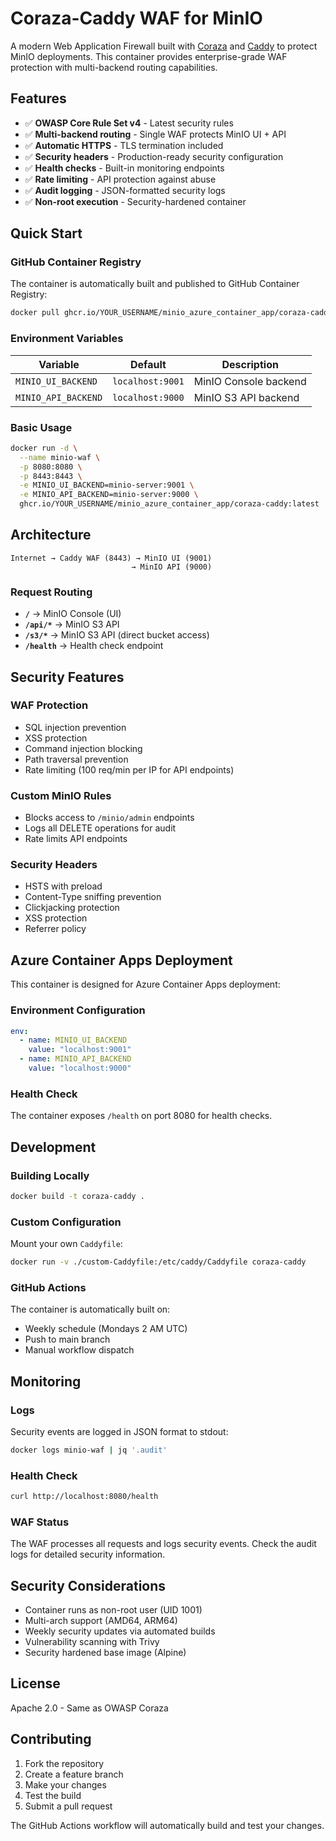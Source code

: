 # Coraza-Caddy WAF for MinIO

A modern Web Application Firewall built with [Coraza](https://coraza.io) and [Caddy](https://caddyserver.com) to protect MinIO deployments. This container provides enterprise-grade WAF protection with multi-backend routing capabilities.

## Features

- ✅ **OWASP Core Rule Set v4** - Latest security rules
- ✅ **Multi-backend routing** - Single WAF protects MinIO UI + API
- ✅ **Automatic HTTPS** - TLS termination included
- ✅ **Security headers** - Production-ready security configuration
- ✅ **Health checks** - Built-in monitoring endpoints
- ✅ **Rate limiting** - API protection against abuse
- ✅ **Audit logging** - JSON-formatted security logs
- ✅ **Non-root execution** - Security-hardened container

## Quick Start

### GitHub Container Registry

The container is automatically built and published to GitHub Container Registry:

```bash
docker pull ghcr.io/YOUR_USERNAME/minio_azure_container_app/coraza-caddy:latest
```

### Environment Variables

| Variable | Default | Description |
|----------|---------|-------------|
| `MINIO_UI_BACKEND` | `localhost:9001` | MinIO Console backend |
| `MINIO_API_BACKEND` | `localhost:9000` | MinIO S3 API backend |

### Basic Usage

```bash
docker run -d \
  --name minio-waf \
  -p 8080:8080 \
  -p 8443:8443 \
  -e MINIO_UI_BACKEND=minio-server:9001 \
  -e MINIO_API_BACKEND=minio-server:9000 \
  ghcr.io/YOUR_USERNAME/minio_azure_container_app/coraza-caddy:latest
```

## Architecture

```
Internet → Caddy WAF (8443) → MinIO UI (9001)
                           → MinIO API (9000)
```

### Request Routing

- **`/`** → MinIO Console (UI)
- **`/api/*`** → MinIO S3 API
- **`/s3/*`** → MinIO S3 API (direct bucket access)
- **`/health`** → Health check endpoint

## Security Features

### WAF Protection
- SQL injection prevention
- XSS protection
- Command injection blocking
- Path traversal prevention
- Rate limiting (100 req/min per IP for API endpoints)

### Custom MinIO Rules
- Blocks access to `/minio/admin` endpoints
- Logs all DELETE operations for audit
- Rate limits API endpoints

### Security Headers
- HSTS with preload
- Content-Type sniffing prevention
- Clickjacking protection
- XSS protection
- Referrer policy

## Azure Container Apps Deployment

This container is designed for Azure Container Apps deployment:

### Environment Configuration
```yaml
env:
  - name: MINIO_UI_BACKEND
    value: "localhost:9001"
  - name: MINIO_API_BACKEND
    value: "localhost:9000"
```

### Health Check
The container exposes `/health` on port 8080 for health checks.

## Development

### Building Locally

```bash
docker build -t coraza-caddy .
```

### Custom Configuration

Mount your own `Caddyfile`:

```bash
docker run -v ./custom-Caddyfile:/etc/caddy/Caddyfile coraza-caddy
```

### GitHub Actions

The container is automatically built on:
- Weekly schedule (Mondays 2 AM UTC)
- Push to main branch
- Manual workflow dispatch

## Monitoring

### Logs
Security events are logged in JSON format to stdout:

```bash
docker logs minio-waf | jq '.audit'
```

### Health Check
```bash
curl http://localhost:8080/health
```

### WAF Status
The WAF processes all requests and logs security events. Check the audit logs for detailed security information.

## Security Considerations

- Container runs as non-root user (UID 1001)
- Multi-arch support (AMD64, ARM64)
- Weekly security updates via automated builds
- Vulnerability scanning with Trivy
- Security hardened base image (Alpine)

## License

Apache 2.0 - Same as OWASP Coraza

## Contributing

1. Fork the repository
2. Create a feature branch
3. Make your changes
4. Test the build
5. Submit a pull request

The GitHub Actions workflow will automatically build and test your changes.